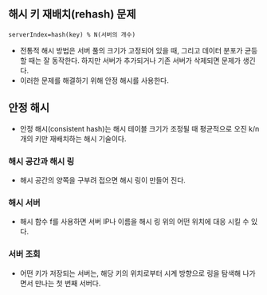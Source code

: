 ## 해시 키 재배치(rehash) 문제
```
serverIndex=hash(key) % N(서버의 개수)
```
- 전통적 해시 방법은 서버 풀의 크기가 고정되어 있을 때, 그리고 데이터 분포가 균등할 때는 잘 동작한다. 하지만 서버가 추가되거나 기존 서버가 삭제되면 문제가 생긴다.
- 이러한 문제를 해결하기 위해 안정 해시를 사용한다.

## 안정 해시
- 안정 해시(consistent hash)는 해시 테이블 크기가 조정될 때 평균적으로 오진 k/n개의 키만 재배치하는 해시 기술이다.

### 해시 공간과 해시 링
- 해시 공간의 양쪽을 구부려 접으면 해시 링이 만들어 진다.

### 해시 서버
- 해시 함수 f를 사용하면 서버 IP나 이름을 해시 링 위의 어떤 위치에 대응 시킬 수 있다.

### 서버 조회
- 어떤 키가 저장되는 서버는, 해당 키의 위치로부터 시계 방향으로 링을 탐색해 나가면서 만나는 첫 번째 서버다.

### 
